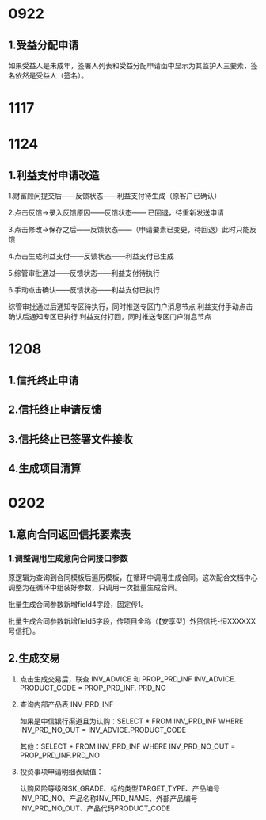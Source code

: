 # 0922

## 1.受益分配申请

如果受益人是未成年，签署人列表和受益分配申请函中显示为其监护人三要素，签名依然是受益人（签名）。



# 1117

# 1124

## 1.利益支付申请改造

1.财富顾问提交后——反馈状态——利益支付待生成（原客户已确认）

2.点击反馈->录入反馈原因——反馈状态—— 已回退，待重新发送申请

3.点击修改->保存之后——反馈状态——（申请要素已变更，待回退）此时只能反馈

4.点击生成利益支付——反馈状态——利益支付已生成

5.综管审批通过——反馈状态——利益支付待执行

6.手动点击确认——反馈状态——利益支付已执行

综管审批通过后通知专区待执行，同时推送专区门户消息节点
利益支付手动点击确认后通知专区已执行
利益支付打回，同时推送专区门户消息节点

# 1208

## 1.信托终止申请

## 2.信托终止申请反馈

## 3.信托终止已签署文件接收

## 4.生成项目清算

# 0202

## 1.意向合同返回信托要素表

### 1.调整调用生成意向合同接口参数

原逻辑为查询到合同模板后遍历模板，在循环中调用生成合同。这次配合文档中心调整为在循环中组装好参数，只调用一次批量生成合同。

批量生成合同参数新增field4字段，固定传1。

批量生成合同参数新增field5字段，传项目全称（【安享型】外贸信托-恒XXXXXX号信托）。

## 2.生成交易

1. 点击生成交易后，联查 INV_ADVICE 和 PROP_PRD_INF
   INV_ADVICE. PRODUCT_CODE = PROP_PRD_INF. PRD_NO		

2. 查询内部产品表 INV_PRD_INF

   如果是中信银行渠道且为认购：SELECT * FROM INV_PRD_INF WHERE INV_PRD_NO_OUT = INV_ADVICE.PRODUCT_CODE

   其他：SELECT * FROM INV_PRD_INF WHERE INV_PRD_NO_OUT = PROP_PRD_INF.PRD_NO

3. 投资事项申请明细表赋值：

   认购风险等级RISK_GRADE、标的类型TARGET_TYPE、产品编号INV_PRD_NO、产品名称INV_PRD_NAME、外部产品编号INV_PRD_NO_OUT、产品代码PRODUCT_CODE